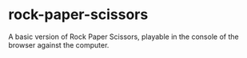 # rock-paper-scissors

A basic version of Rock Paper Scissors, playable in the console of the browser against the computer.